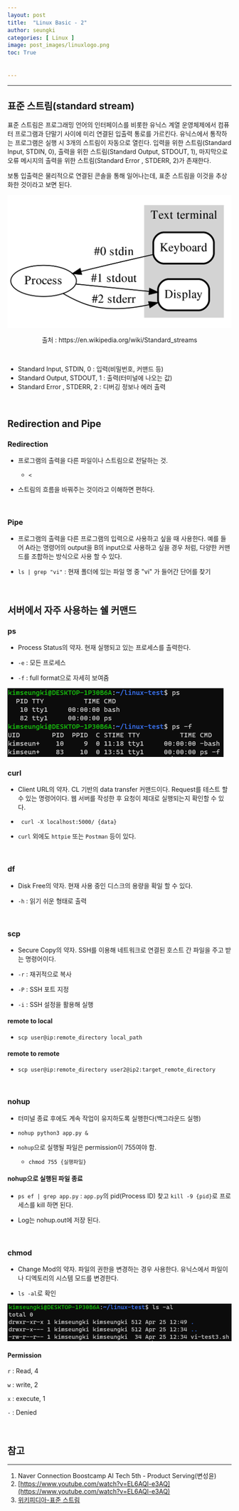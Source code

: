 ```yaml
---
layout: post
title:  "Linux Basic - 2"
author: seungki
categories: [ Linux ]
image: post_images/linuxlogo.png
toc: True


---
```

---
## 표준 스트림(standard stream)
표준 스트림은 프로그래밍 언어의 인터페이스를 비롯한 유닉스 계열 운영체제에서 컴퓨터 프로그램과 단말기 사이에 미리 연결된 입출력 통로를 가르킨다. 유닉스에서 통작하는 프로그램은 실행 시 3개의 스트림이 자동으로 열린다. 입력을 위한 스트림(Standard Input, STDIN, 0), 출력을 위한 스트림(Standard Output, STDOUT, 1), 마지막으로 오류 메시지의 출력을 위한 스트림(Standard Error , STDERR, 2)가 존재한다. 

보통 입출력은 물리적으로 연결된 콘솔을 통해 일어나는데, 표준 스트림을 이것을 추상화한 것이라고 보면 된다.



<img src="../post_images/Basic Linux2/Stdstreams.png" alt="Stdstreams" style="zoom: 50%;" class="center-image"/>

<p align="center">출처 : https://en.wikipedia.org/wiki/Standard_streams</p>


​    

* Standard Input, STDIN, 0 : 입력(비밀번호, 커맨드 등)
* Standard Output, STDOUT, 1 : 출력(터미널에 나오는 값)
* Standard Error , STDERR, 2 : 디버깅 정보나 에러 출력

<br>

## Redirection and Pipe

### Redirection

* 프로그램의 출력을 다른 파일이나 스트림으로 전달하는 것.
  * ``` < ```

* 스트림의 흐름을 바꿔주는 것이라고 이해하면 편하다.

<br>

### Pipe

* 프로그램의 출력을 다른 프로그램의 입력으로 사용하고 싶을 때 사용한다. 예를 들어 A라는 명령어의 output을 B의 input으로 사용하고 싶을 경우 처럼, 다양한 커맨드를 조합하는 방식으로 사용 할 수 있다.

* ```ls | grep "vi"``` : 현재 폴더에 있는 파일 명 중 "vi" 가 들어간 단어를 찾기 

<br>

## 서버에서 자주 사용하는 쉘 커맨드

### ps

* Process Status의 약자. 현재 실행되고 있는 프로세스를 출력한다. 

* ```-e``` : 모든 프로세스

* ```-f``` : full format으로 자세히 보여줌



<img src="../post_images/Basic Linux2/ps.PNG" alt="ps" style="zoom:100%;" class="center-image"/>

<br>

### curl

* Client URL의 약자. CL 기반의 data transfer 커맨드이다. Request를 테스트 할 수 있는 명령어이다. 웹 서버를 작성한 후 요청이 제대로 실행되는지 확인할 수 있다.

* ``` curl -X localhost:5000/ {data}``` 

* ```curl``` 외에도 ```httpie``` 또는 ```Postman``` 등이 있다.

<br>

### df

* Disk Free의 약자. 현재 사용 중인 디스크의 용량을 확일 할 수 있다.

* ```-h``` : 읽기 쉬운 형태로 출력

<br>

### scp

* Secure Copy의 약자. SSH를 이용해 네트워크로 연결된 호스트 간 파일을 주고 받는 명령어이다.

* ```-r``` : 재귀적으로 복사

* ```-P``` : SSH 포트 지정

* ```-i``` : SSH 설정을 활용해 실행

#### **remote to local**

* ```scp user@ip:remote_directory local_path```

#### **remote to remote**

* ```scp user@ip:remote_directory user2@ip2:target_remote_directory```

<br>

### nohup

* 터미널 종료 후에도 계속 작업이 유지하도록 실행한다(백그라운드 실행)

* ```nohup python3 app.py &```

* ```nohup```으로 실행될 파일은 permission이 755여야 함.
  * ```chmod 755 {실행파일}```

#### **nohup으로 실행된 파일 종료**

* ``` ps ef | grep app.py ``` : ```app.py```의 pid(Process ID) 찾고 ```kill -9 {pid}```로 프로세스를 kill 하면 된다.

* Log는 nohup.out에 저장 된다. 

<br>

### chmod

* Change Mod의 약자. 파일의 권한을 변경하는 경우 사용한다. 유닉스에서 파일이나 디엑토리의 시스템 모드를 변경한다. 

* ```ls -al```로 확인

<img src="../post_images/Basic Linux2/chmod.PNG" alt="chmod" style="zoom:100%;" class="center-image"/>

#### Permission

```r``` : Read, 4

```w``` : write, 2

```x``` : execute, 1

```-``` : Denied

<br>

## 참고

---

1. Naver Connection Boostcamp AI Tech 5th - Product Serving(변성윤)
2. [https://www.youtube.com/watch?v=EL6AQl-e3AQ](https://www.youtube.com/watch?v=EL6AQl-e3AQ)
3. [위키피디아-표준 스트림](https://ko.wikipedia.org/wiki/%ED%91%9C%EC%A4%80_%EC%8A%A4%ED%8A%B8%EB%A6%BC)